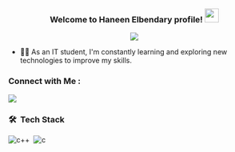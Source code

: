 

<h3 align="center">
  Welcome to Haneen Elbendary profile!
  <img src="https://media.giphy.com/media/hvRJCLFzcasrR4ia7z/giphy.gif" width="28">
</h3>

<!-- Typing SVG by DenverCoder1 - https://github.com/DenverCoder1/readme-typing-svg -->
<p align="center">
  <a href="https://github.com/DenverCoder1/readme-typing-svg"><img src="https://readme-typing-svg.herokuapp.com/?lines=IT%20Student;Always%20learning%20new%20things&font=Fira%20Code&center=true&width=440&height=45&color=f75c7e&vCenter=true&size=22"></a>
</p> 

- 👨‍💻 As an IT student, I'm constantly learning and exploring new technologies to improve my skills.


### Connect with Me :

<a href="https://linkedin.com/in/haneen-elbendary" target="_blank"><img src="https://img.shields.io/badge/-Haneenf%20Elbendary-0077B5?style=for-the-badge&logo=Linkedin&logoColor=white"/></a>

### 🛠 &nbsp;Tech Stack

![c++](https://img.shields.io/badge/-cplusplus%20-05122A?style=flat&logo=cplusplus)&nbsp;
![c](https://img.shields.io/badge/-c%20-05122A?style=flat&logo=c)&nbsp;





